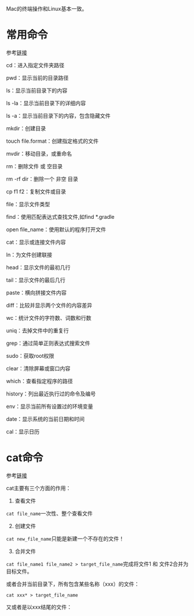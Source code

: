 Mac的终端操作和Linux基本一致。

# 常用命令
参考[链接](https://blog.51cto.com/u_15501625/5013236)

cd：进入指定文件夹路径

pwd：显示当前的目录路径

ls：显示当前目录下的内容

ls -la：显示当前目录下的详细内容

ls -a：显示当前目录下的内容，包含隐藏文件

mkdir：创建目录

touch file.format：创建指定格式的文件

mvdir：移动目录，或重命名

rm：删除文件 或 空目录

rm -rf dir：删除一个 非空 目录

cp f1 f2：复制文件或目录

file：显示文件类型

find：使用匹配表达式查找文件,如find *.gradle

open file_name：使用默认的程序打开文件

cat：显示或连接文件内容

ln：为文件创建联接

head：显示文件的最初几行

tail：显示文件的最后几行

paste：横向拼接文件内容

diff：比较并显示两个文件的内容差异

wc：统计文件的字符数、词数和行数

uniq：去掉文件中的重复行

grep：通过简单正则表达式搜索文件

sudo：获取root权限

clear：清除屏幕或窗口内容

which：查看指定程序的路径

history：列出最近执行过的命令及编号

env：显示当前所有设置过的环境变量

date：显示系统的当前日期和时间

cal：显示日历

# cat命令
参考[链接](https://blog.csdn.net/Robin_Pi/article/details/108727283)

cat主要有三个方面的作用：



1. 查看文件

`cat file_name`一次性、整个查看文件

2. 创建文件

`cat new_file_name`只能是新建一个不存在的文件！

3. 合并文件

`cat file_name1 file_name2 > target_file_name`完成将文件1 和 文件2合并为目标文件。

或者合并当前目录下，所有包含某些名称（xxx）的文件：

`cat xxx* > target_file_name`

又或者是以xxx结尾的文件：


